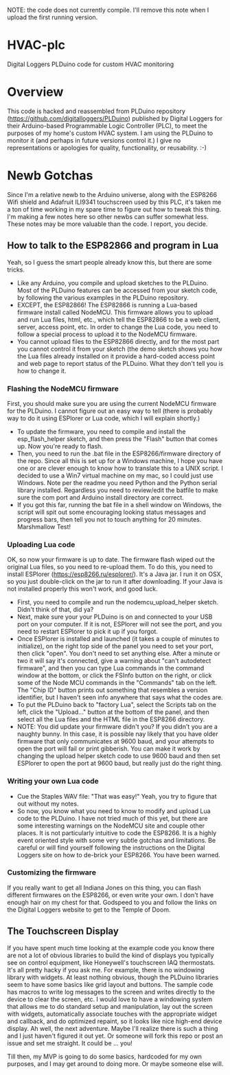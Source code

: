 NOTE: the code does not currently compile. I'll remove this note when I upload the first running version.

# HVAC-plc
Digital Loggers PLDuino code for custom HVAC monitoring

# Overview
This code is hacked and reassembled from PLDuino repository (<https://github.com/digitalloggers/PLDuino>) published by Digital Loggers for their Arduino-based Programmable Logic Controller (PLC), to meet the purposes of my home's custom HVAC system. I am using the PLDuino to monitor it (and perhaps in future versions control it.) I give no representations or apologies for quality, functionality, or reusability. :-)

# Newb Gotchas
Since I'm a relative newb to the Arduino universe, along with the ESP8266 Wifi shield and Adafruit ILI9341 touchscreen used by this PLC, it's taken me a ton of time working in my spare time to figure out how to tweak this thing. I'm making a few notes here so other newbs can suffer somewhat less. These notes may be more valuable than the code. I report, you decide.

## How to talk to the ESP82866 and program in Lua
Yeah, so I guess the smart people already know this, but there are some tricks.
* Like any Arduino, you compile and upload sketches to the PLDuino. Most of the PLDuino features can be accessed from your
sketch code, by following the various examples in the PLDuino repository.
* EXCEPT, the ESP82866! The ESP82866 is running a Lua-based firmware install called NodeMCU. This firmware allows you to upload and run Lua files, html, etc., which tell the ESP82866 to be a web client, server, access point, etc. In order to change the Lua code, you need to follow a special process to upload it to the NodeMCU firmware.
* You cannot upload files to the ESP82866 directly, and for the most part you cannot control it from your sketch (the demo sketch shows you how the Lua files already installed on it provide a hard-coded access point and web page to report status of the PLDuino. What they don't tell you is how to change it.
### Flashing the NodeMCU firmware
First, you should make sure you are using the current NodeMCU firmware for the PLDuino. I cannot figure out an easy way to tell (there is probably way to do it using ESPlorer or Lua code, which I will explain shortly.)
* To update the firmware, you need to compile and install the esp_flash_helper sketch, and then press the "Flash" button that comes up. Now you're ready to flash.
* Then, you need to run the .bat file in the ESP8266/firmware directory of the repo. Since all this is set up for a Windows machine, I hope you have one or are clever enough to know how to translate this to a UNIX script. I decided to use a Win7 virtual machine on my mac, so I could just use Windows. Note per the readme you need Python and the Python serial library installed. Regardless you need to review/edit the batfile to make sure the com port and Arduino install directory are correct.
* If you got this far, running the bat file in a shell window on Windows, the script will spit out some encouraging looking status messages and progress bars, then tell you not to touch anything for 20 minutes. Marshmallow Test!
### Uploading Lua code
OK, so now your firmware is up to date. The firmware flash wiped out the original Lua files, so you need to re-upload them. To do this, you need to install ESPlorer (<https://esp8266.ru/esplorer/>). It's a Java jar. I run it on OSX, so you just double-click on the jar to run it after downloading. If your Java is not installed properly this won't work, and good luck.
* First, you need to compile and run the nodemcu_upload_helper sketch. Didn't think of that, did ya?
* Next, make sure your your PLDuino is on and connected to your USB port on your computer. If it is not, ESPlorer will not see the port, and you need to restart ESPlorer to pick it up if you forgot.
* Once ESPlorer is installed and launched (it takes a couple of minutes to initialize), on the right top side of the panel you need to set your port, then click "open". You don't need to set anything else. After a minute or two it will say it's connected, give a warning about "can't autodetect firmware", and then you can type Lua commands in the command window at the bottom, or click the FSInfo button on the right, or click some of the Node MCU commands in the "Commands" tab on the left. The "Chip ID" button prints out something that resembles a version identifier, but I haven't seen info anywhere that says what the codes are.
* To put the PLDuino back to "factory Lua", select the Scripts tab on the left, click the "Upload..." button at the bottom of the panel, and then select all the Lua files and the HTML file in the ESP8266 directory.
* NOTE: You did update your firmware didn't you? If you didn't you are a naughty bunny. In this case, it is possible nay likely that you have older firmware that only communicates at 9600 baud, and your attempts to open the port will fail or print gibberish. You can make it work by changing the upload helper sketch code to use 9600 baud and then set ESPlorer to open the port at 9600 baud, but really just do the right thing.
### Writing your own Lua code
* Cue the Staples WAV file: "That was easy!" Yeah, you try to figure that out without my notes.
* So now, you know what you need to know to modify and upload Lua code to the PLDuino. I have not tried much of this yet, but there are some interesting warnings on the NodeMCU site and couple other places. It is not particularly intuitive to code the ESP8266. It is a highly event oriented style with some very subtle gotchas and limitations. Be careful or will find yourself following the instructions on the Digital Loggers site on how to de-brick your ESP8266. You have been warned.
### Customizing the firmware
If you really want to get all Indiana Jones on this thing, you can flash different firmwares on the ESP8266, or even write your own. I don't have enough hair on my chest for that. Godspeed to you and follow the links on the Digital Loggers website to get to the Temple of Doom.

## The Touchscreen Display
If you have spent much time looking at the example code you know there are not a lot of obvious libraries to build the kind of displays you typically see on control equipment, like Honeywell's touchscreen IAQ thermostats. It's all pretty hacky if you ask me. For example, there is no windowing library with widgets. At least nothing obvious, though the PLDuino libraries seem to have some basics like grid layout and buttons. The sample code has macros to write log messages to the screen and writes directly to the device to clear the screen, etc. I would love to have a windowing system that allows me to do standard setup and manipulation, lay out the screen with widgets, automatically associate touches with the appropriate widget and callback, and do optimized repaint, so it looks like nice high-end device display. Ah well, the next adventure. Maybe I'll realize there is such a thing and I just haven't figured it out yet. Or someone will fork this repo or post an issue and set me straight. It could be ... you!

Till then, my MVP is going to do some basics, hardcoded for my own purposes, and I may get around to doing more. Or maybe someone else will.
